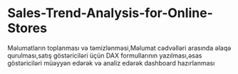 # Sales-Trend-Analysis-for-Online-Stores
Məlumatların toplanması və təmizlənməsi,Məlumat cədvəlləri arasında əlaqə qurulması,satış göstəriciləri üçün DAX formullarının yazılması,əsas göstəriciləri müəyyən edərək və analiz edərək dashboard hazırlanması
